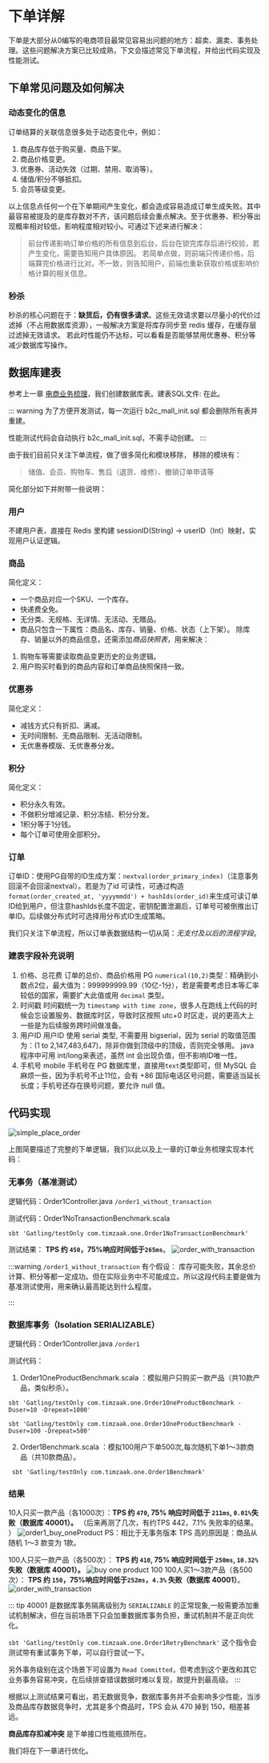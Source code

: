 # 下单详解
下单是大部分从0编写的电商项目最常见容易出问题的地方：超卖、漏卖、事务处理。这些问题解决方案已比较成熟，下文会描述常见下单流程，并给出代码实现及性能测试。

## 下单常见问题及如何解决
### 动态变化的信息
订单结算的关联信息很多处于动态变化中，例如：
1. 商品库存低于购买量、商品下架。
2. 商品价格变更。
3. 优惠券、活动失效（过期、禁用、取消等）。
4. 储值/积分不够抵扣。
5. 会员等级变更。

以上信息点任何一个在下单期间产生变化，都会造成容易造成订单生成失败。其中最容易被提及的是库存数对不齐，该问题后续会重点解决。至于优惠券、积分等出现概率相对较低，影响程度相对较小。可通过下述来进行解决：
> 前台传递影响订单价格的所有信息到后台，后台在锁完库存后进行校验，若产生变化，需要告知用户具体原因。
> 若简单点做，则前端只传递价格，后端算完价格进行比对。不一致，则告知用户，前端也重新获取价格或影响价格计算的相关信息。

### 秒杀
秒杀的核心问题在于：**缺货后，仍有很多请求**。这些无效请求要以尽量小的代价过滤掉（不占用数据库资源），一般解决方案是将库存同步至 redis 缓存，在缓存层过滤掉无效请求。
若此时性能仍不达标，可以看看是否能够禁用优惠券、积分等减少数据库写操作。

## 数据库建表
参考上一章 [电商业务梳理](./01_business_abstruct.md)，我们创建数据库表。建表SQL文件: <a v-bind:href='resourceSrc + "/b2c_mall_init.sql"'>在此</a>。

::: warning
为了方便开发测试，每一次运行 b2c_mall_init.sql 都会删除所有表并重建。

性能测试代码会自动执行 b2c_mall_init.sql，不需手动创建。
:::

由于我们目前只关注下单流程，做了很多简化和模块移除，
移除的模块有：
> 储值、会员、购物车、售后（退货、维修）、撤销订单申请等
 
简化部分如下并附带一些说明：
### 用户
不建用户表，直接在 Redis 里构建 sessionID(String) -> userID（Int）映射，实现用户认证逻辑。

### 商品
简化定义：
* 一个商品对应一个SKU、一个库存。
* 快递费全免。
* 无分类、无规格、无详情、无活动、无赠品。
* 商品只包含一下属性：商品名、库存、销量、价格、状态（上下架）。
除库存、销量以外的商品信息，还需添加*商品快照表*，用来解决：
1. 购物车等需要读取商品变更历史的业务逻辑。
2. 用户购买时看到的商品内容和订单商品快照保持一致。

### 优惠券
简化定义：
* 减钱方式只有折扣、满减。
* 无时间限制、无商品限制、无活动限制。
* 无优惠券模版、无优惠券分发。

### 积分
简化定义：
* 积分永久有效。
* 不做积分增减记录、积分冻结、积分分发。
* 1积分等于1分钱。
* 每个订单可使用全部积分。

### 订单
订单ID：使用PG自带的ID生成方案：`nextval(order_primary_index)`（注意事务回滚不会回滚nextval）。若是为了id 可读性，可通过构造`format(order_created_at, 'yyyymmdd') + hashIds(order_id)`来生成可读订单ID给到用户，但注意hashIds长度不固定，密钥配置泄漏后，订单号可被倒推出订单ID。后续做分布式时可选择用分布式ID生成策略。

我们只关注下单流程，所以订单表数据结构一切从简：*无支付及以后的流程字段*。

### 建表字段补充说明
1. 价格、总花费
订单的总价、商品价格用 PG `numerical(10,2)`类型：精确到小数点2位，最大值为：999999999.99（10亿-1分），若是需要考虑日本等汇率较低的国家，需要扩大此值或用 `decimal` 类型。
2. 时间戳
时间戳统一为 `timestamp with time zone`，很多人在跑线上代码的时候会忘设置服务、数据库时区，导致时区按照 utc+0 时区走，说的更高大上一些是为后续服务跨时间做准备。
3. 用户ID
用户ID 使用 serial 类型, 不需要用 bigserial，因为 serial 的取值范围为：(1 to 2,147,483,647)，除非你做到顶级中的顶级，否则完全够用。 java 程序中可用 int/long来表述，虽然 int 会出现负值，但不影响ID唯一性。
4. 手机号
mobile 手机号在 PG 数据库里，直接用`text`类型即可，但 MySQL 会麻烦一些，因为手机号不止11位，会有 +86 国际电话区号问题，需要适当延长长度；手机号还存在换号问题，要允许 null 值。



## 代码实现

![simple_place_order](/img/simple_place_order.jpg)

上图简要描述了完整的下单逻辑，我们以此以及上一章的订单业务梳理实现本代码：
### 无事务（基准测试）
逻辑代码：<a v-bind:href="codeSrc + '/controller/Order1Controller.java'">Order1Controller.java</a> `/order1_without_transaction`

测试代码：<a v-bind:href="benchSrc + '/one/Order1NoTransactionBenchmark.scala'">Order1NoTransactionBenchmark.scala</a>

```shell
sbt 'Gatling/testOnly com.timzaak.one.Order1NoTransactionBenchmark'
```

测试结果： **TPS 约 `450`，75%响应时间低于`265ms`**。
![order_with_transaction](/img/order1_no_transaction.jpg)

:::warning
`/order1_without_transaction` 有个假设： 库存可能失败，其余总价计算、积分等都一定成功。但在实际业务中不可能成立。所以这段代码主要是做为基准测试使用，用来确认最高能达到什么程度。

:::

### 数据库事务（Isolation SERIALIZABLE）
逻辑代码：<a v-bind:href="codeSrc + '/controller/Order1Controller.java'">Order1Controller.java</a> `/order1`

测试代码：
1. <a v-bind:href="benchSrc + '/one/Order1OneProductBenchmark.scala'">Order1OneProductBenchmark.scala</a> ：模拟用户只购买一款产品（共10款产品，类似秒杀）。

```shell
sbt 'Gatling/testOnly com.timzaak.one.Order1OneProductBenchmark -Duser=10 -Drepeat=1000'

sbt 'Gatling/testOnly com.timzaak.one.Order1OneProductBenchmark -Duser=100 -Drepeat=500'

```

2. <a v-bind:href="benchSrc + '/one/Order1Benchmark.scala'">Order1Benchmark.scala</a> ：模拟100用户下单500次,每次随机下单1～3款商品（共10款商品）。

```shell
 sbt 'Gatling/testOnly com.timzaak.one.Order1Benchmark'
```

### 结果

10人只买一款产品（各1000次）：**TPS 约 `470`, 75% 响应时间低于 `211ms`, `0.01%`失败（数据库 40001）。** （后来再测了几次，有约TPS 442，7.1% 失败率的结果。 ）
![order1_buy_oneProduct](/img/order1_buy_oneProduct.png)
PS：相比于无事务版本 TPS 高的原因是：商品从随机 1～3 款变为 1款。

100人只买一款产品（各500次）： **TPS 约 `410`, 75% 响应时间低于 `250ms`, `10.32%`失败（数据库 40001）。**
![buy one product 100](/img/order1_buy_one_product_100.png)
100人买1～3款产品（各500次）： **TPS 约 `150`，75%响应时间低于`252ms`，`4.3%` 失败（数据库 40001）**。
![order_with_transaction](/img/order1_transaction.jpg)

::: tip
40001 是数据库事务隔离级别为 `SERIALIZABLE` 的正常现象,一般需要添加重试机制解决，但在当前场景下只会加重数据库事务负担，重试机制并不是正向优化。

`sbt 'Gatling/testOnly com.timzaak.one.Order1RetryBenchmark'` 这个指令会测试带有重试事务下单，可以自行尝试一下。

另外事务级别在这个场景下可设置为 `Read Committed`，但考虑到这个更改和其它业务事务容易冲突，在后续排查错误数据时难以复现，故提升到最高级。
:::

根据以上测试结果可看出，若无数据竞争，数据库事务并不会影响多少性能，当涉及商品库存数据竞争时，尤其是多个商品时，TPS 会从 470 掉到 150，相差甚远。

**商品库存扣减冲突** 是下单接口性能瓶颈所在。

我们将在下一章进行优化。

